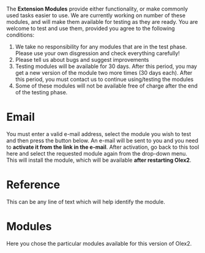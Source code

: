 The **Extension Modules** provide either functionality, or make commonly used tasks easier to use. We are currently working on number of these modules, and will make them available for testing as they are ready. You are welcome to test and use them, provided you agree to the following conditions:
  1. We take no responsibility for any modules that are in the test phase. Please use your own disgression and check everything carefully!
  2. Please tell us about bugs and suggest improvements
  3. Testing modules will be available for 30 days. After this period, you may get a new version of the module two more times (30 days each). After this period, you must contact us to continue using/testing the modules
  4. Some of these modules will not be available free of charge after the end of the testing phase.

# Email 
You must enter a valid e-mail address, select the module you wish to test and then press the button below.
An e-mail will be sent to you and you need to **activate it from the link in the e-mail**. After activation, go back to this tool here and select the requested module again from the drop-down menu. This will install the module, which will be available **after restarting Olex2**.

# Reference
This can be any line of text which will help identify the module.

# Modules
Here you chose the particular modules available for this version of Olex2.

